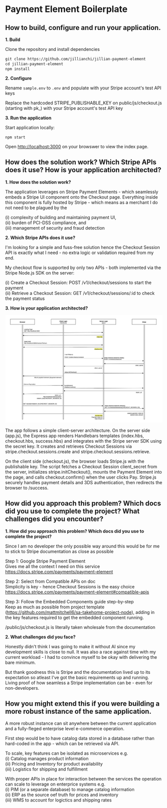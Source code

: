 # Payment Element Boilerplate

## How to build, configure and run your application.

**1. Build**

Clone the repository and install dependencies

```
git clone https://github.com/jillianchi/jillian-payment-element
cd jillian-payment-element
npm install
```

**2.  Configure**

Rename `sample.env` to `.env` and populate with your Stripe account's test API keys

Replace the hardcoded STRIPE_PUBLISHABLE_KEY on public/js/checkout.js (starting with pk_) with your Stripe account's test API key

**3. Run the application**

Start application locally:

```
npm start
```

Open [http://localhost:3000](http://localhost:3000) on your browswer to view the index page.


## How does the solution work? Which Stripe APIs does it use? How is your application architected?

**1. How does the solution work?**

The application leverages on Stripe Payment Elements - which seamlessly embeds a Stripe UI component onto the Checkout page. Everything inside this component is fully hosted by Stripe - which means as a merchant I do not need to be plagued by the

   (i) complexity of building and maintaining payment UI,\
   (ii) burden of PCI-DSS compliance, and\
   (iii) management of security and fraud detection

**2. Which Stripe APIs does it use?**

I'm looking for a simple and fuss-free solution hence the Checkout Session API is exactly what I need - no extra logic or validation required from my end.

My checkout flow is supported by only two APIs - both implemented via the Stripe Node.js SDK on the server:

(i) Create a Checkout Session: POST /v1/checkout/sessions to start the payment\
(ii) Retrieve a Checkout Session: GET /v1/checkout/sessions/:id to check the payment status

**3. How is your application architected?**

![Architecture Flow](public/images/stripe-flow.jpg)

The app follows a simple client-server architecture. On the server side (app.js), the Express app renders Handlebars templates (index.hbs, checkout.hbs, success.hbs) and integrates with the Stripe server SDK using the secret key. It creates and retrieves Checkout Sessions via stripe.checkout.sessions.create and stripe.checkout.sessions.retrieve.

On the client side (checkout.js), the browser loads Stripe.js with the publishable key. The script fetches a Checkout Session client_secret from the server, initializes stripe.initCheckout(), mounts the Payment Element into the page, and calls checkout.confirm() when the user clicks Pay. Stripe.js securely handles payment details and 3DS authentication, then redirects the browser to /success.


## How did you approach this problem? Which docs did you use to complete the project? What challenges did you encounter?

**1. How did you approach this problem? Which docs did you use to complete the project?**

Since I am no developer the only possible way around this would be for me to stick to Stripe documentation as close as possible

Step 1: Google Stripe Payment Element\
Gives me all the context I need on this service\
https://docs.stripe.com/payments/payment-element

Step 2: Select from Compatible APIs on doc\
Simplicity is key - hence Checkout Sessions is the easy choice\
https://docs.stripe.com/payments/payment-element#compatible-apis

Step 3: Follow the Embedded Components guide step-by-step\
Keep as much as possible from project template (https://github.com/mattmitchell6/sa-takehome-project-node), adding in the key features required to get the embedded component running.

/public/js/checkout.js is literally taken wholesale from the documentation

**2. What challenges did you face?**

Honestly didn't think I was going to make it without AI since my development skills is close to null. It was also a race against time with my current workload - I had to convince myself to be okay with delivering the bare minimum.

But thank goodness this is Stripe and the documentation lived up to its expectation so atleast I've got the basic requirements up and running. Living proof of how seamless a Stripe implementation can be - even for non-developers.


## How you might extend this if you were building a more robust instance of the same application.

A more robust instance can sit anywhere between the current application and a fully-fleged enterprise level e-commerce operation.

First step would be to have catalog data stored in a database rather than hard-coded in the app - which can be retrieved via API.

To scale, key features can be isolated as microservices e.g.\
(i) Catalog manages product information\
(ii) Pricing and Inventory for product availability\
(iii) Logistics for shipping and fulfillment

With proper APIs in place for interaction between the services the operation can scale to leverage on enterprice systems e.g.\
(i) PIM (or a separate database) to manage catalog information\
(ii) ERP as the source oef truth for prices and inventory\
(iii) WMS to account for logictics and shipping rates
